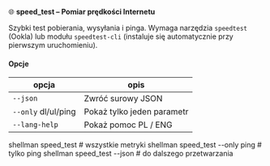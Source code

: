 🌐 **speed_test – Pomiar prędkości Internetu**

Szybki test pobierania, wysyłania i pinga. Wymaga narzędzia `speedtest`
(Ookla) lub modułu `speedtest-cli` (instaluje się automatycznie przy
pierwszym uruchomieniu).

#### Opcje
| opcja | opis |
|-------|------|
| `--json`        | Zwróć surowy JSON |
| `--only` dl/ul/ping | Pokaż tylko jeden parametr |
| `--lang-help`   | Pokaż pomoc PL / ENG |

shellman speed_test                 # wszystkie metryki
shellman speed_test --only ping     # tylko ping
shellman speed_test --json          # do dalszego przetwarzania
